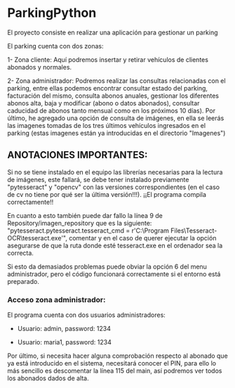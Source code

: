 # ParkingPython
El proyecto consiste en realizar una aplicación para gestionar un parking

El parking cuenta con dos zonas:


1- Zona cliente: Aquí podremos insertar y retirar vehículos de clientes abonados y normales.

2- Zona administrador: Podremos realizar las consultas relacionadas con el parking, entre ellas podemos encontrar consultar estado del parking, facturación del mismo, consulta abonos anuales, gestionar los diferentes abonos alta, baja y modificar (abono o datos abonados), consultar caducidad de abonos tanto mensual como en los próximos 10 días). Por último, he agregado una opción de consulta de imágenes, en ella se leerás las imagenes tomadas de los tres últimos vehículos ingresados en el parking (estas imagenes están ya introducidas en el directorio "Imagenes")

## ANOTACIONES IMPORTANTES:

Si no se tiene instalado en el equipo las librerías necesarias para la lectura de imágenes, este fallará, se debe tener instalado previamente "pytesseract" y "opencv" con las versiones correspondientes (en el caso de cv no tiene por qué ser la última versión!!!). ¡¡El programa compila correctamente!!

En cuanto a esto también puede dar fallo la línea 9 de Repository/imagen_repository que es la siguiente: "pytesseract.pytesseract.tesseract_cmd = r'C:\Program Files\Tesseract-OCR\tesseract.exe'", comentar y en el caso de querer ejecutar la opción asegurarse de que la ruta donde esté tesseract.exe en el ordenador sea la correcta.


Si esto da demasiados problemas puede obviar la opción 6 del menu administrador, pero el código funcionará correctamente si el entorno está preparado.

### Acceso zona administrador:
El programa cuenta con dos usuarios administradores:

- Usuario: admin, password: 1234

- Usuario: maria1, password: 1234

Por último, si necesita hacer alguna comprobación respecto al abonado que ya está introducido en el sistema, necesitará conocer el PIN, para ello lo más sencillo es descomentar la línea 115 del main, así podremos ver todos los abonados dados de alta.





